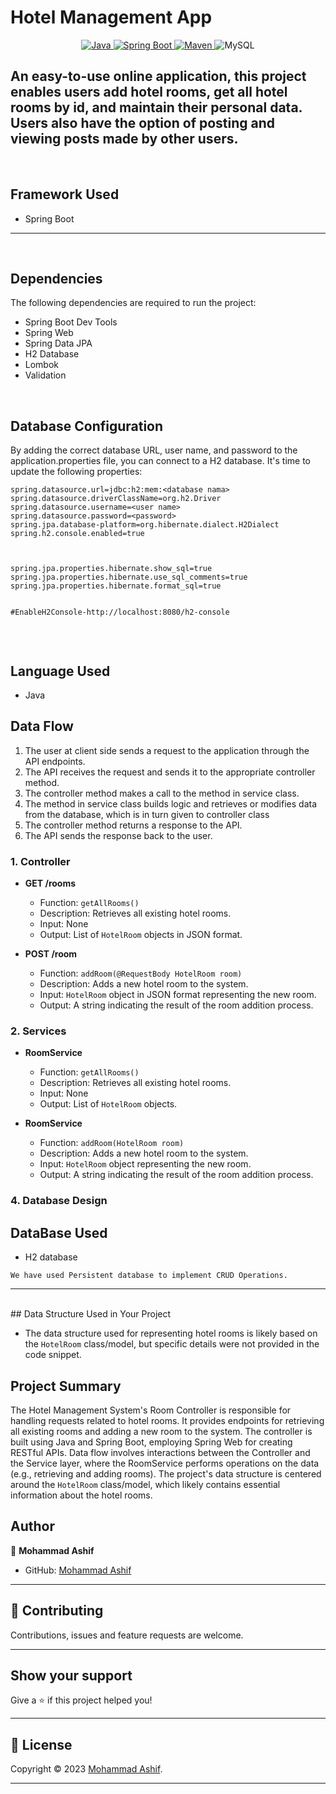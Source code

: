 # Hotel Management App

<p align="center">
<a href="Java url">
    <img alt="Java" src="https://img.shields.io/badge/Java->=8-darkblue.svg" />
</a>
  <a href="Spring Boot url" >
    <img alt="Spring Boot" src="https://img.shields.io/badge/Spring Boot-3.0.6-brightgreen.svg" />
</a>
<a href="Maven url" >
    <img alt="Maven" src="https://img.shields.io/badge/maven-3.0.5-brightgreen.svg" />
</a>
  
<a >
    <img alt="MySQL" src="https://img.shields.io/badge/MySQL-blue.svg">
</a>
</p>
   
An easy-to-use online application, this project enables users add hotel rooms, get all hotel rooms by id, and maintain their personal data. Users also have the option of posting and viewing posts made by other users. 
---
<br>

## Framework Used
* Spring Boot

---
<br>

## Dependencies
The following dependencies are required to run the project:

* Spring Boot Dev Tools
* Spring Web
* Spring Data JPA
* H2 Database
* Lombok
* Validation

<br>

## Database Configuration
By adding the correct database URL, user name, and password to the application.properties file, you can connect to a H2 database. It's time to update the following properties:
```
spring.datasource.url=jdbc:h2:mem:<database nama>
spring.datasource.driverClassName=org.h2.Driver
spring.datasource.username=<user name>
spring.datasource.password=<password>
spring.jpa.database-platform=org.hibernate.dialect.H2Dialect
spring.h2.console.enabled=true



spring.jpa.properties.hibernate.show_sql=true
spring.jpa.properties.hibernate.use_sql_comments=true
spring.jpa.properties.hibernate.format_sql=true


#EnableH2Console-http://localhost:8080/h2-console


```
<br>

## Language Used
* Java


## Data Flow

1. The user at client side sends a request to the application through the API endpoints.
2. The API receives the request and sends it to the appropriate controller method.
3. The controller method makes a call to the method in service class.
4. The method in service class builds logic and retrieves or modifies data from the database, which is in turn given to controller class
5. The controller method returns a response to the API.
6. The API sends the response back to the user.

### 1. Controller

- **GET /rooms**
  - Function: `getAllRooms()`
  - Description: Retrieves all existing hotel rooms.
  - Input: None
  - Output: List of `HotelRoom` objects in JSON format.

- **POST /room**
  - Function: `addRoom(@RequestBody HotelRoom room)`
  - Description: Adds a new hotel room to the system.
  - Input: `HotelRoom` object in JSON format representing the new room.
  - Output: A string indicating the result of the room addition process.

### 2. Services

- **RoomService**
  - Function: `getAllRooms()`
  - Description: Retrieves all existing hotel rooms.
  - Input: None
  - Output: List of `HotelRoom` objects.

- **RoomService**
  - Function: `addRoom(HotelRoom room)`
  - Description: Adds a new hotel room to the system.
  - Input: `HotelRoom` object representing the new room.
  - Output: A string indicating the result of the room addition process.


### 4. Database Design


## DataBase Used
* H2 database
```
We have used Persistent database to implement CRUD Operations.
```
---
<br>
## Data Structure Used in Your Project

- The data structure used for representing hotel rooms is likely based on the `HotelRoom` class/model, but specific details were not provided in the code snippet.

## Project Summary

The Hotel Management System's Room Controller is responsible for handling requests related to hotel rooms. It provides endpoints for retrieving all existing rooms and adding a new room to the system. The controller is built using Java and Spring Boot, employing Spring Web for creating RESTful APIs. Data flow involves interactions between the Controller and the Service layer, where the RoomService performs operations on the data (e.g., retrieving and adding rooms). The project's data structure is centered around the `HotelRoom` class/model, which likely contains essential information about the hotel rooms.

## Author

👤 **Mohammad Ashif**

* GitHub: [Mohammad Ashif]( https://github.com/ashifdeveloper)

    
---

## 🤝 Contributing

Contributions, issues and feature requests are welcome.
    
---
    
## Show your support

Give a ⭐️ if this project helped you!
    
---
    
## 📝 License

Copyright © 2023 [Mohammad Ashif]( https://github.com/ashifdeveloper).<br />
    
---

